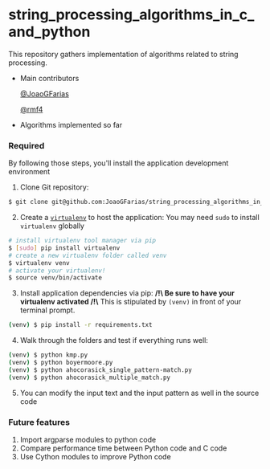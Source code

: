 # string_processing_algorithms_in_c_and_python
This repository gathers implementation of algorithms related to string processing.

* Main contributors

  [@JoaoGFarias](https://github.com/JoaoGFarias)
  
  [@rmf4](https://github.com/rmf4)
  
* Algorithms implemented so far

### Required

By following those steps, you'll install the application development environment

1. Clone Git repository:

  ```bash
  $ git clone git@github.com:JoaoGFarias/string_processing_algorithms_in_c_and_python.git
  ```
2. Create a [`virtualenv`](https://virtualenv.pypa.io/en/latest/index.html) to host the application:
  You may need `sudo` to install `virtualenv` globally

  ```bash
  # install virtualenv tool manager via pip
  $ [sudo] pip install virtualenv
  # create a new virtualenv folder called venv
  $ virtualenv venv
  # activate your virtualenv!
  $ source venv/bin/activate
  ```

3. Install application dependencies via pip:
  **/!\ Be sure to have your virtualenv activated /!\\**
  This is stipulated by `(venv)` in front of your terminal prompt.

  ```bash
  (venv) $ pip install -r requirements.txt
  ```

4. Walk through the folders and test if everything runs well:

  ```bash
  (venv) $ python kmp.py
  (venv) $ python boyermoore.py
  (venv) $ python ahocorasick_single_pattern-match.py
  (venv) $ python ahocorasick_multiple_match.py
  ```

5. You can modify the input text and the input pattern as well in the source code
  
### Future features
1. Import argparse modules to python code
2. Compare performance time between Python code and C code
3. Use Cython modules to improve Python code
